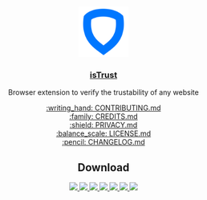 <div align="center">
    <img
        src="https://github.com/Internet-Society-Belgium/isTrust/blob/main/assets/icons/icon.svg"
        width="100px"
        alt="isTrust"
    />
</div>

<h3 align="center">
    <a href="https://www.istrust.org/">isTrust</a>
</h3>

<p align="center">
    Browser extension to verify the trustability of any website
</p>

<div align="center">
    <a
        href="https://github.com/Internet-Society-Belgium/isTrust/blob/main/CONTRIBUTING.md"
    >
        :writing_hand: CONTRIBUTING.md
    </a>
</div>

<div align="center">
    <a
        href="https://github.com/Internet-Society-Belgium/isTrust/blob/main/CREDITS.md"
    >
        :family: CREDITS.md
    </a>
</div>

<div align="center">
    <a
        href="https://github.com/Internet-Society-Belgium/isTrust/blob/main/PRIVACY.md"
    >
        :shield: PRIVACY.md
    </a>
</div>

<div align="center">
    <a
        href="https://github.com/Internet-Society-Belgium/isTrust/blob/main/LICENSE.md"
    >
        :balance_scale: LICENSE.md
    </a>
</div>

<div align="center">
    <a
        href="https://github.com/Internet-Society-Belgium/isTrust/blob/main/CHANGELOG.md"
    >
        :pencil: CHANGELOG.md
    </a>
</div>

<h2 align="center">Download</h2>

<div align="center">
    <a
        href="https://chrome.google.com/webstore/detail/istrust/kinlknncggaihnhdcalijdmpbhbflalm"
        title="Chrome"
    >
        <img
            src="https://upload.wikimedia.org/wikipedia/commons/a/a5/Google_Chrome_icon_%28September_2014%29.svg"
            width="40px"
        />
    </a>
    <a
        href="https://addons.mozilla.org/firefox/addon/istrust/?utm_source=github.com"
        title="Firefox"
    >
        <img
            src="https://upload.wikimedia.org/wikipedia/commons/2/28/Firefox_logo%2C_2017.svg"
            width="40px"
        />
    </a>
    <a
        href="https://microsoftedge.microsoft.com/addons/detail/cphlaknpjmlpfaejjabjlgnekfkebeoo"
        title="Edge"
    >
        <img
            src="https://upload.wikimedia.org/wikipedia/commons/9/98/Microsoft_Edge_logo_%282019%29.svg"
            width="40px"
        />
    </a>
    <a
        href="https://chrome.google.com/webstore/detail/istrust/kinlknncggaihnhdcalijdmpbhbflalm"
        title="Opera"
    >
        <img
            src="https://upload.wikimedia.org/wikipedia/commons/4/49/Opera_2015_icon.svg"
            width="40px"
        />
    </a>
    <a
        href="https://chrome.google.com/webstore/detail/istrust/kinlknncggaihnhdcalijdmpbhbflalm"
        title="Brave"
    >
        <img
            src="https://upload.wikimedia.org/wikipedia/commons/c/c4/Brave_lion.png"
            width="40px"
        />
    </a>
    <a
        href="https://chrome.google.com/webstore/detail/istrust/kinlknncggaihnhdcalijdmpbhbflalm"
        title="Vivaldi"
    >
        <img
            src="https://upload.wikimedia.org/wikipedia/commons/e/e4/Vivaldi_web_browser_logo.svg"
            width="40px"
        />
    </a>
    <a
        href="https://addons.mozilla.org/firefox/addon/istrust/?utm_source=github.com"
        title="Vivaldi"
    >
        <img
            src="https://upload.wikimedia.org/wikipedia/commons/c/c9/Tor_Browser_icon.svg"
            width="40px"
        />
    </a>
</div>

